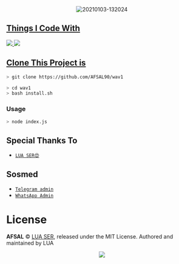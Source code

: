 <p align="center">
<img src=https://i.ibb.co/ZT5d3nn/20210328-083357.jpg" alt="20210103-132024" border="0">
</p>
<p align="center">
<a href="https://github.com/xxirfanx">
</p>

  
## Things I Code With
<p>
    <img
        src="https://img.shields.io/badge/node.js%20-%2343853D.svg?&style=for-the-badge&logo=node.js&logoColor=white" />
    <img
        src="https://img.shields.io/badge/javascript%20-%23323330.svg?&style=for-the-badge&logo=javascript&logoColor=%23F7DF1E" />



## Clone This Project is

```bash
> git clone https://github.com/AFSAL90/wav1
```

```bash
> cd wav1
> bash install.sh
```

### Usage
```bash
> node index.js
```


## Special Thanks To
* [`LUA SER😍`](https://github.com/xxirfanx)

## Sosmed
* [`Telegram admin`](https://t.me/BLACKTHUNDER90)
* [`WhatsApp Admin`](http://wa.me/919645694607)

# License

**AFSAL** © [LUA SER](https://github.com/xxirfanx), released under the MIT License. Authored and maintained by LUA

<p align="center">
  <a href="https://app.fossa.com/projects/git%2Bgithub.com%2FAFSAL90%2Fwav1?ref=badge_large"><img src="https://app.fossa.com/api/projects/git%2Bgithub.com%2FAFSAL90%2Fwav1.svg?type=large" />
</p>
